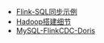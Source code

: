 - [Flink-SQL同步示例](/计算机时代/大数据/1.Flink-SQL同步示例.md)
- [Hadoop搭建细节](/计算机时代/大数据/2.Hadoop搭建细节.md)
- [MySQL-FlinkCDC-Doris](/计算机时代/大数据/3.MySQL-FlinkCDC-Doris.md)